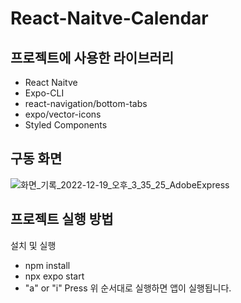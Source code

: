 # React-Naitve-Calendar

## 프로젝트에 사용한 라이브러리
- React Naitve
- Expo-CLI
- react-navigation/bottom-tabs
- expo/vector-icons
- Styled Components

## 구동 화면

![화면_기록_2022-12-19_오후_3_35_25_AdobeExpress](https://user-images.githubusercontent.com/104752645/208364031-4f23653a-a7e8-4fff-81ac-fbdc1f8bd226.gif)

## 프로젝트 실행 방법 
설치 및 실행
- npm install
- npx expo start
- "a" or "i" Press
위 순서대로 실행하면 앱이 실행됩니다.
